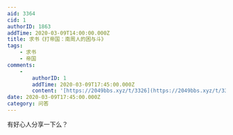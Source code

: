 ```yaml
---
aid: 3364
cid: 1
authorID: 1863
addTime: 2020-03-09T14:00:00.000Z
title: 求书《打帝国：南周人的困与斗》
tags:
    - 求书
    - 帝国
comments:
    -
        authorID: 1
        addTime: 2020-03-09T17:45:00.000Z
        content: '[https://2049bbs.xyz/t/3326](https://2049bbs.xyz/t/3326)'
date: 2020-03-09T17:45:00.000Z
category: 问答
---
```


有好心人分享一下么？

